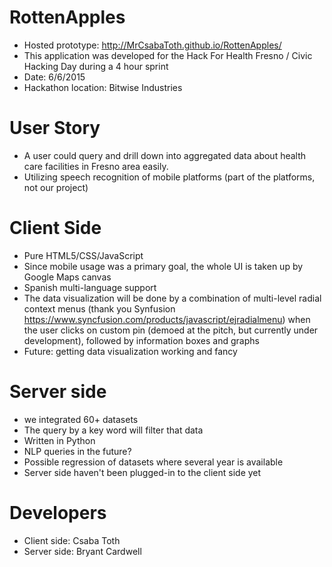 # RottenApples

* Hosted prototype: http://MrCsabaToth.github.io/RottenApples/
* This application was developed for the Hack For Health Fresno / Civic Hacking Day during a 4 hour sprint
* Date: 6/6/2015
* Hackathon location: Bitwise Industries

# User Story

* A user could query and drill down into aggregated data about health care facilities in Fresno area easily.
* Utilizing speech recognition of mobile platforms (part of the platforms, not our project)

# Client Side

* Pure HTML5/CSS/JavaScript
* Since mobile usage was a primary goal, the whole UI is taken up by Google Maps canvas
* Spanish multi-language support
* The data visualization will be done by a combination of multi-level radial context menus (thank you Synfusion https://www.syncfusion.com/products/javascript/ejradialmenu) when the user clicks on custom pin (demoed at the pitch, but currently under development), followed by information boxes and graphs
* Future: getting data visualization working and fancy

# Server side

* we integrated 60+ datasets
* The query by a key word will filter that data
* Written in Python
* NLP queries in the future?
* Possible regression of datasets where several year is available
* Server side haven't been plugged-in to the client side yet

# Developers

* Client side: Csaba Toth
* Server side: Bryant Cardwell
